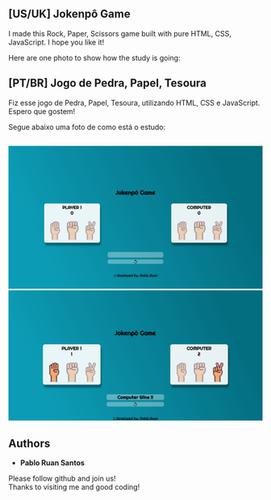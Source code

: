 ## [US/UK] Jokenpô Game 

I made this Rock, Paper, Scissors game built with pure HTML, CSS, JavaScript. I hope you like it!<br>

Here are one photo to show how the study is going:<br>


## [PT/BR] Jogo de Pedra, Papel, Tesoura

Fiz esse jogo de Pedra, Papel, Tesoura, utilizando HTML, CSS e JavaScript. Espero que gostem!<br>

Segue abaixo uma foto de como está o estudo:<br>
##

![Jokenpô-Game](https://github.com/PabloRuanP/jokenpo-game/blob/main/src/home_1.JPG)
![Jokenpô-Game](https://github.com/PabloRuanP/jokenpo-game/blob/main/src/home_2.JPG)<br>

## Authors

* **Pablo Ruan Santos** 

Please follow github and join us!<br>
Thanks to visiting me and good coding!
